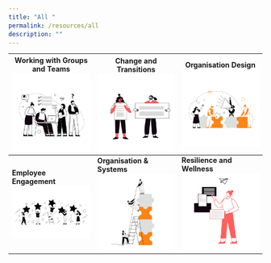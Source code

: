 ```yaml
---
title: "All "
permalink: /resources/all
description: ""
---
```

|**Working with Groups and Teams** ![Alt text for image on Isomer site](/images/Group-dynamics.png) |**Change and Transitions** ![Alt text for image on Isomer site](/images/change%20and%20transition.png)| **Organisation Design** ![Alt text for image on Isomer site](/images/Org%20design-2.png) |
| -------- | -------- | -------- |
| **Employee Engagement**  ![Alt text for image on Isomer site](/images/Employee%20Engagement.png)   | **Organisation & Systems** ![Alt text for image on Isomer site](/images/Systems.png)    | **Resilience and Wellness** ![Alt text for image on Isomer site](/images/Origins-2.png) |